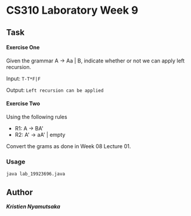 # CS310 Laboratory Week 9

## Task

#### Exercise One
Given the grammar A -> Aa | B, indicate whether or not we can apply left recursion.

Input:
``` T-T*F|F ```

Output:
``` Left recursion can be applied ```

#### Exercise Two
Using the following rules
* R1: A -> BA'
* R2: A' -> aA' | empty

Convert the grams as done in Week 08 Lecture 01.

### Usage
``` java lab_19923696.java ```

## Author
***Kristien Nyamutsaka***